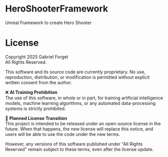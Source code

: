 # HeroShooterFramework
Unreal Framework to create Hero Shooter

# License
Copyright 2025 Gabriel Forget  
All Rights Reserved.  

This software and its source code are currently proprietary. No use, reproduction, distribution, or modification is permitted without explicit written consent from the author.  

❌ **AI Training Prohibition**  
The use of this software, in whole or in part, for training artificial intelligence models, machine learning algorithms, or any automated data-processing systems is strictly prohibited.  

🔄 **Planned License Transition**  
This project is intended to be released under an open-source license in the future. When that happens, the new license will replace this notice, and users will be able to use the code under the new terms.  

However, any versions of this software published under "All Rights Reserved" remain subject to these terms, even after the license update.
